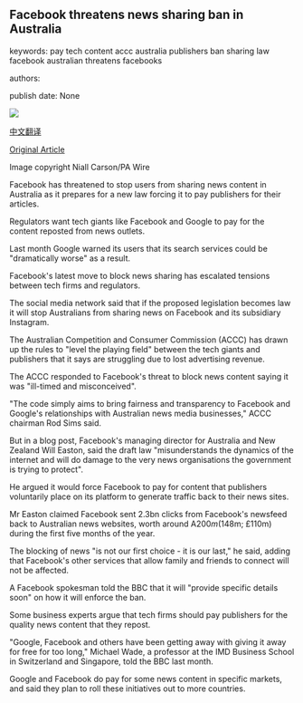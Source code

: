 ## Facebook threatens news sharing ban in Australia

keywords: pay tech content accc australia publishers ban sharing law facebook australian threatens facebooks

authors: 

publish date: None

![](https://ichef.bbci.co.uk/news/1024/branded_news/3B87/production/_114193251_tv063034841.jpg)

[中文翻译](Facebook%20threatens%20news%20sharing%20ban%20in%20Australia_zh.md)

[Original Article](https://www.bbc.com/news/business-53981034)

Image copyright Niall Carson/PA Wire

Facebook has threatened to stop users from sharing news content in Australia as it prepares for a new law forcing it to pay publishers for their articles.

Regulators want tech giants like Facebook and Google to pay for the content reposted from news outlets.

Last month Google warned its users that its search services could be "dramatically worse" as a result.

Facebook's latest move to block news sharing has escalated tensions between tech firms and regulators.

The social media network said that if the proposed legislation becomes law it will stop Australians from sharing news on Facebook and its subsidiary Instagram.

The Australian Competition and Consumer Commission (ACCC) has drawn up the rules to "level the playing field" between the tech giants and publishers that it says are struggling due to lost advertising revenue.

The ACCC responded to Facebook's threat to block news content saying it was "ill-timed and misconceived".

"The code simply aims to bring fairness and transparency to Facebook and Google's relationships with Australian news media businesses," ACCC chairman Rod Sims said.

But in a blog post, Facebook's managing director for Australia and New Zealand Will Easton, said the draft law "misunderstands the dynamics of the internet and will do damage to the very news organisations the government is trying to protect".

He argued it would force Facebook to pay for content that publishers voluntarily place on its platform to generate traffic back to their news sites.

Mr Easton claimed Facebook sent 2.3bn clicks from Facebook's newsfeed back to Australian news websites, worth around A$200m ($148m; £110m) during the first five months of the year.

The blocking of news "is not our first choice - it is our last," he said, adding that Facebook's other services that allow family and friends to connect will not be affected.

A Facebook spokesman told the BBC that it will "provide specific details soon" on how it will enforce the ban.

Some business experts argue that tech firms should pay publishers for the quality news content that they repost.

"Google, Facebook and others have been getting away with giving it away for free for too long," Michael Wade, a professor at the IMD Business School in Switzerland and Singapore, told the BBC last month.

Google and Facebook do pay for some news content in specific markets, and said they plan to roll these initiatives out to more countries.